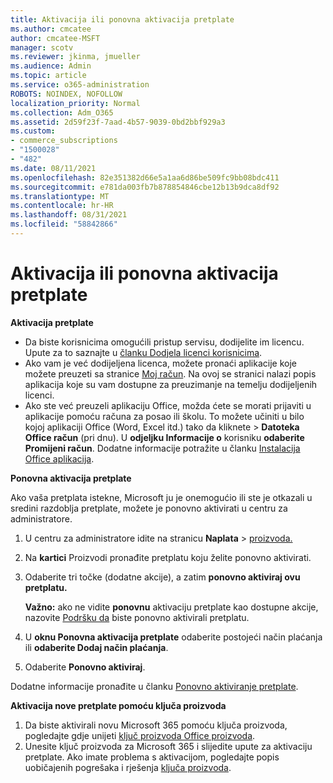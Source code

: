 ```yaml
---
title: Aktivacija ili ponovna aktivacija pretplate
ms.author: cmcatee
author: cmcatee-MSFT
manager: scotv
ms.reviewer: jkinma, jmueller
ms.audience: Admin
ms.topic: article
ms.service: o365-administration
ROBOTS: NOINDEX, NOFOLLOW
localization_priority: Normal
ms.collection: Adm_O365
ms.assetid: 2d59f23f-7aad-4b57-9039-0bd2bbf929a3
ms.custom:
- commerce_subscriptions
- "1500028"
- "482"
ms.date: 08/11/2021
ms.openlocfilehash: 82e351382d66e5a1aa6d86be509fc9bb08bdc411
ms.sourcegitcommit: e781da003fb7b878854846cbe12b13b9dca8df92
ms.translationtype: MT
ms.contentlocale: hr-HR
ms.lasthandoff: 08/31/2021
ms.locfileid: "58842866"
---
```

# <a name="activate-or-reactivate-a-subscription"></a>Aktivacija ili ponovna aktivacija pretplate

**Aktivacija pretplate**

- Da biste korisnicima omogućili pristup servisu, dodijelite im licencu. Upute za to saznajte u [članku Dodjela licenci korisnicima](https://docs.microsoft.com/microsoft-365/admin/manage/assign-licenses-to-users).
- Ako vam je već dodijeljena licenca, možete pronaći aplikacije koje možete preuzeti sa stranice [Moj račun](https://portal.office.com/account/#installs). Na ovoj se stranici nalazi popis aplikacija koje su vam dostupne za preuzimanje na temelju dodijeljenih licenci.
- Ako ste već preuzeli aplikaciju Office, možda ćete se morati prijaviti u aplikacije pomoću računa za posao ili školu. To možete učiniti u bilo kojoj aplikaciji Office (Word, Excel itd.) tako da kliknete   >  **Datoteka Office račun** (pri dnu). U **odjeljku Informacije o** korisniku **odaberite Promijeni račun**. Dodatne informacije potražite u članku [Instalacija Office aplikacija](https://docs.microsoft.com/microsoft-365/admin/setup/install-applications).

**Ponovna aktivacija pretplate**

Ako vaša pretplata istekne, Microsoft ju je onemogućio ili ste je otkazali u sredini razdoblja pretplate, možete je ponovno aktivirati u centru za administratore.
  
1. U centru za administratore idite na stranicu **Naplata**  >  [proizvoda.](https://go.microsoft.com/fwlink/p/?linkid=842054)
2. Na **kartici** Proizvodi pronađite pretplatu koju želite ponovno aktivirati.
3. Odaberite tri točke (dodatne akcije), a zatim **ponovno aktiviraj ovu pretplatu.**

    **Važno:** ako ne vidite **ponovnu** aktivaciju pretplate kao dostupne akcije, nazovite [Podršku da](https://go.microsoft.com/fwlink/p/?linkid=518322) biste ponovno aktivirali pretplatu.

4. U **oknu Ponovna aktivacija pretplate** odaberite postojeći način plaćanja ili **odaberite Dodaj način plaćanja**.
5. Odaberite **Ponovno aktiviraj**.

Dodatne informacije pronađite u članku [Ponovno aktiviranje pretplate](https://docs.microsoft.com/microsoft-365/commerce/subscriptions/reactivate-your-subscription).

**Aktivacija nove pretplate pomoću ključa proizvoda**

1. Da biste aktivirali novu Microsoft 365 pomoću ključa proizvoda, pogledajte gdje unijeti [ključ proizvoda Office proizvoda](https://support.office.com/article/where-to-enter-your-office-product-key-0a82e5ae-739e-4b92-a6f4-2ec780c185db).
2. Unesite ključ proizvoda za Microsoft 365 i slijedite upute za aktivaciju pretplate. Ako imate problema s aktivacijom, pogledajte popis uobičajenih pogrešaka i rješenja [ključa proizvoda](https://docs.microsoft.com/microsoft-365/commerce/product-key-errors-and-solutions).